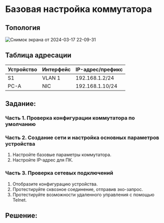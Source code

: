 # Базовая настройка коммутатора
## Топология
![Снимок экрана от 2024-03-17 22-09-31](https://github.com/maxeona/otus-base-networks/assets/53625941/a8282b7b-6ffa-473d-a33f-2f48bc6af7c7)
## Таблица адресации
| Устройство               | Интерфейс              | IP-адрес/префикс |
|--------------------------|------------------------|------------------|
| S1                       | VLAN 1                 | 192.168.1.2/24   |
| PC-A                     | NIC                    | 192.168.1.10/24  |

## Задание:
### Часть 1. Проверка конфигурации коммутатора по умолчанию
### Часть 2. Создание сети и настройка основных параметров устройства
  1. Настройте базовые параметры коммутатора.
  2. Настройте IP-адрес для ПК.
### Часть 3. Проверка сетевых подключений
  1. Отобразите конфигурацию устройства.
  2. Протестируйте сквозное соединение, отправив эхо-запрос.
  3. Протестируйте возможности удаленного управления с помощью Telnet.

## Решение:

